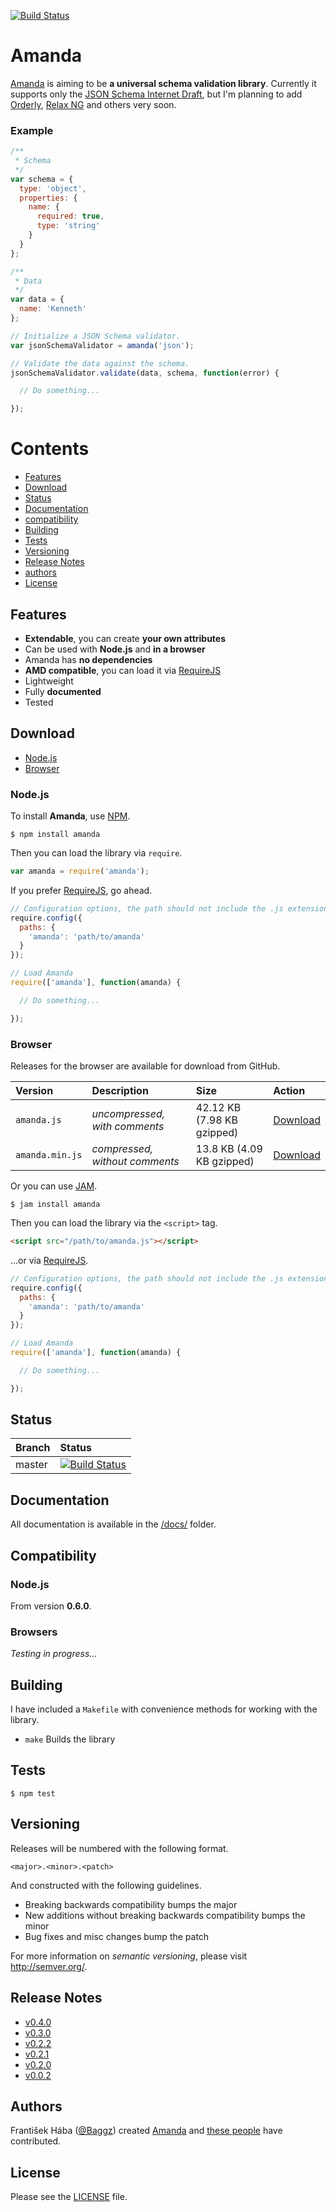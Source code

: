 [![Build Status](https://travis-ci.org/apiaryio/Amanda.svg?branch=master)](https://travis-ci.org/apiaryio/Amanda)

<a name="amanda"></a>
# Amanda

[Amanda](https://github.com/apiaryio/Amanda) is aiming to be **a universal schema validation library**. Currently it supports only the [JSON Schema Internet Draft](http://tools.ietf.org/html/draft-zyp-json-schema-03), but I'm planning to add [Orderly](http://orderly-json.org/), [Relax NG](http://relaxng.org/) and others very soon.

<a name="example"></a>
### Example

```javascript
/**
 * Schema
 */
var schema = {
  type: 'object',
  properties: {
    name: {
      required: true,
      type: 'string'
    }
  }
};

/**
 * Data
 */
var data = {
  name: 'Kenneth'
};

// Initialize a JSON Schema validator.
var jsonSchemaValidator = amanda('json');

// Validate the data against the schema.
jsonSchemaValidator.validate(data, schema, function(error) {

  // Do something...

});
```

# Contents

<ul>
  <li><a href="#features">Features</a></li>
  <li><a href="#download">Download</a></li>
  <li><a href="#status">Status</a></li>
  <li><a href="#documentation">Documentation</a></li>
  <li><a href="#compatibility">compatibility</a></li>
  <li><a href="#building">Building</a></li>
  <li><a href="#tests">Tests</a></li>
  <li><a href="#versioning">Versioning</a></li>
  <li><a href="#release-notes">Release Notes</a></li>
  <li><a href="#authors">authors</a></li>
  <li><a href="#license">License</a></li>
</ul>

<a name="features"></a>
## Features

* **Extendable**, you can create **your own attributes**
* Can be used with **Node.js** and **in a browser**
* Amanda has **no dependencies**
* **AMD compatible**, you can load it via [RequireJS](http://requirejs.org/)
* Lightweight
* Fully **documented**
* Tested

## Download

<ul>
  <li><a href="#node.js">Node.js</a></li>
  <li><a href="#browser">Browser</a></li>
</ul>

### Node.js

To install **Amanda**, use [NPM](http://npmjs.org/).

```
$ npm install amanda
```

Then you can load the library via `require`.

```javascript
var amanda = require('amanda');
```

If you prefer [RequireJS](http://requirejs.org/), go ahead.

```javascript
// Configuration options, the path should not include the .js extension.
require.config({
  paths: {
    'amanda': 'path/to/amanda'
  }
});

// Load Amanda
require(['amanda'], function(amanda) {

  // Do something...

});
```

### Browser

Releases for the browser are available for download from GitHub.

| **Version** | **Description** | **Size** | **Action** |
|:------------|:----------------|:---------|:-----------|
| `amanda.js` | *uncompressed, with comments* | 42.12 KB (7.98 KB gzipped) | [Download](https://raw.github.com/apiaryio/Amanda/master/releases/latest/amanda.js) |
| `amanda.min.js` | *compressed, without comments* | 13.8 KB (4.09 KB gzipped) | [Download](https://raw.github.com/apiaryio/Amanda/master/releases/latest/amanda.min.js) |

Or you can use [JAM](http://jamjs.org/).

```
$ jam install amanda
```

Then you can load the library via the `<script>` tag.

```html
<script src="/path/to/amanda.js"></script>
```

...or via [RequireJS](http://requirejs.org/).

```javascript
// Configuration options, the path should not include the .js extension.
require.config({
  paths: {
    'amanda': 'path/to/amanda'
  }
});

// Load Amanda
require(['amanda'], function(amanda) {

  // Do something...

});
```

## Status

| **Branch** | **Status** |
|:-----------|:----------|
| master | [![Build Status](https://secure.travis-ci.org/apiaryio/Amanda.png?branch=master)](http://travis-ci.org/apiaryio/Amanda) |

## Documentation

All documentation is available in the [/docs/](https://github.com/apiaryio/Amanda/tree/master/docs) folder.

## Compatibility

### Node.js

From version **0.6.0**.

### Browsers

*Testing in progress...*

## Building

I have included a `Makefile` with convenience methods for working with the library.

<ul>
  <li><code>make</code> Builds the library</li>
</ul>

## Tests

```
$ npm test
```

## Versioning

Releases will be numbered with the following format.

```
<major>.<minor>.<patch>
```

And constructed with the following guidelines.

* Breaking backwards compatibility bumps the major
* New additions without breaking backwards compatibility bumps the minor
* Bug fixes and misc changes bump the patch

For more information on *semantic versioning*, please visit http://semver.org/.

## Release Notes

* [v0.4.0](https://github.com/Baggz/Amanda/pull/35)
* [v0.3.0](https://github.com/Baggz/Amanda/pull/26)
* [v0.2.2](https://github.com/Baggz/Amanda/pull/15)
* [v0.2.1](https://github.com/Baggz/Amanda/pull/3)
* [v0.2.0](https://github.com/Baggz/Amanda/pull/2)
* [v0.0.2](https://github.com/Baggz/Amanda/pull/1)

## Authors

František Hába ([@Baggz](https://github.com/Baggz)) created [Amanda](https://github.com/apiaryio/Amanda) and [these people](https://github.com/apiaryio/Amanda/graphs/contributors) have contributed.

## License

Please see the [LICENSE](https://github.com/apiaryio/Amanda/blob/master/LICENSE) file.
